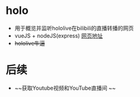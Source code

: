 # holo
* 用于概览并监听hololive在bilibili的直播转播的网页   
* vueJS + nodeJS(express)
[网页地址](http://hololive.kaza.ink )  
*  ~~hololive牛逼~~   
# 后续
*  ~~获取Youtube视频和YouTube直播间 ~~
